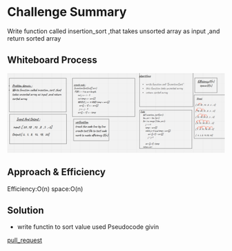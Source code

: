 # Challenge Summary
<!-- Description of the challenge -->
Write function called insertion_sort ,that takes unsorted array as input ,and return sorted array
## Whiteboard Process
<!-- Embedded whiteboard image -->
![](insertionList.PNG)

## Approach & Efficiency
<!-- What approach did you take? Why? What is the Big O space/time for this approach? -->
Efficiency:O(n)
space:O(n)

## Solution
<!-- Show how to run your code, and examples of it in action -->
- write functin to sort value used Pseudocode givin

[pull_request](https://github.com/monaSalih/data-structures-and-algorithms/pull/35)
